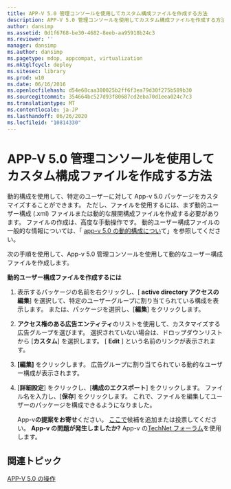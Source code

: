 ```yaml
---
title: APP-V 5.0 管理コンソールを使用してカスタム構成ファイルを作成する方法
description: APP-V 5.0 管理コンソールを使用してカスタム構成ファイルを作成する方法
author: dansimp
ms.assetid: 0d1f6768-be30-4682-8eeb-aa95918b24c3
ms.reviewer: ''
manager: dansimp
ms.author: dansimp
ms.pagetype: mdop, appcompat, virtualization
ms.mktglfcycl: deploy
ms.sitesec: library
ms.prod: w10
ms.date: 06/16/2016
ms.openlocfilehash: d54e68caa380025b2ff6f3ea79d30f275b589b30
ms.sourcegitcommit: 354664bc527d93f80687cd2eba70d1eea024c7c3
ms.translationtype: MT
ms.contentlocale: ja-JP
ms.lasthandoff: 06/26/2020
ms.locfileid: "10814330"
---
```

# APP-V 5.0 管理コンソールを使用してカスタム構成ファイルを作成する方法


動的構成を使用して、特定のユーザーに対して App-v 5.0 パッケージをカスタマイズすることができます。 ただし、ファイルを使用するには、まず動的ユーザー構成 (.xml) ファイルまたは動的な展開構成ファイルを作成する必要があります。 ファイルの作成は、高度な手動操作です。 動的ユーザー構成ファイルの一般的な情報については、「 [app-v 5.0 の動的構成につい](about-app-v-50-dynamic-configuration.md)て」を参照してください。

次の手順を使用して、App-v 5.0 管理コンソールを使用して動的なユーザー構成ファイルを作成します。

**動的ユーザー構成ファイルを作成するには**

1.  表示するパッケージの名前を右クリックし、[ **active directory アクセスの編集**] を選択して、特定のユーザーグループに割り当てられている構成を表示します。 または、パッケージを選択し、[**編集**] をクリックします。

2.  **アクセス権のある広告エンティティ**のリストを使用して、カスタマイズする広告グループを選びます。 選択されていない場合は、ドロップダウンリストから [**カスタム**] を選択します。 [ **Edit** ] という名前のリンクが表示されます。

3.  **[編集]** をクリックします。 広告グループに割り当てられている動的なユーザー構成が表示されます。

4.  [**詳細設定**] をクリックし、[**構成のエクスポート**] をクリックします。 ファイル名を入力し、[**保存**] をクリックします。 これで、ファイルを編集してユーザーのパッケージを構成できるようになりました。

    App-v**の提案をお寄せ**ください。 [ここで](http://appv.uservoice.com/forums/280448-microsoft-application-virtualization)候補を追加または投票してください。 **App-v の問題が発生しましたか?** App-v の[TechNet フォーラム](https://social.technet.microsoft.com/Forums/home?forum=mdopappv)を使用します。

## 関連トピック


[APP-V 5.0 の操作](operations-for-app-v-50.md)

 

 






